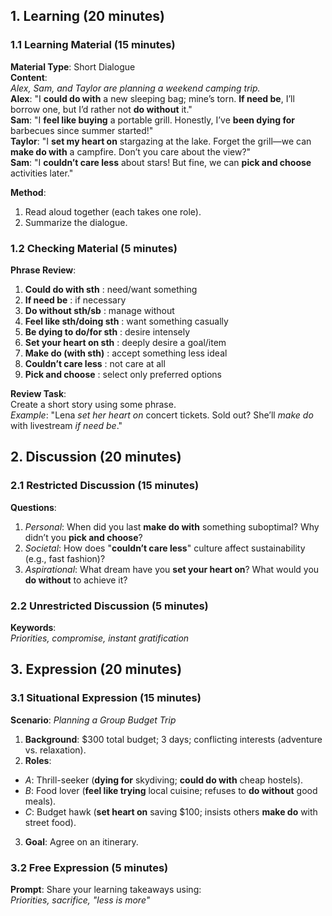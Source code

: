 
## 1. Learning (20 minutes)
### 1.1 Learning Material (15 minutes)  
**Material Type**: Short Dialogue  
**Content**:  
 *Alex, Sam, and Taylor are planning a weekend camping trip.*  
 **Alex**: "I **could do with** a new sleeping bag; mine’s torn. **If need be**, I’ll borrow one, but I’d rather not **do without** it."  
 **Sam**: "I **feel like buying** a portable grill. Honestly, I’ve **been dying for** barbecues since summer started!"  
 **Taylor**: "I **set my heart on** stargazing at the lake. Forget the grill—we can **make do with** a campfire. Don’t you care about the view?"  
 **Sam**: "I **couldn’t care less** about stars! But fine, we can **pick and choose** activities later."  

**Method**:  
1. Read aloud together (each takes one role).  
2. Summarize the dialogue.

### 1.2 Checking Material (5 minutes)  
**Phrase Review**:  
1. **Could do with sth** : need/want something
2. **If need be** : if necessary  
3. **Do without sth/sb** : manage without  
4. **Feel like sth/doing sth** : want something casually  
5. **Be dying to do/for sth** : desire intensely  
6. **Set your heart on sth** : deeply desire a goal/item  
7. **Make do (with sth)** : accept something less ideal  
8. **Couldn’t care less**  : not care at all  
9. **Pick and choose** : select only preferred options

**Review Task**:  
Create a short story using some phrase.  
*Example*: "Lena *set her heart on* concert tickets. Sold out? She’ll *make do* with livestream *if need be*."  

## 2. Discussion (20 minutes)  
### 2.1 Restricted Discussion (15 minutes)  
**Questions**:  
1. *Personal*: When did you last **make do with** something suboptimal? Why didn’t you **pick and choose**?  
2. *Societal*: How does "**couldn’t care less**" culture affect sustainability (e.g., fast fashion)?  
3. *Aspirational*: What dream have you **set your heart on**? What would you **do without** to achieve it?  

### 2.2 Unrestricted Discussion (5 minutes)  
**Keywords**:  
*Priorities, compromise, instant gratification*  

## 3. Expression (20 minutes)  
### 3.1 Situational Expression (15 minutes)  
**Scenario**: *Planning a Group Budget Trip*  
1. **Background**: $300 total budget; 3 days; conflicting interests (adventure vs. relaxation).  
2. **Roles**:  
  - *A*: Thrill-seeker (**dying for** skydiving; **could do with** cheap hostels).  
  - *B*: Food lover (**feel like trying** local cuisine; refuses to **do without** good meals).  
  - *C*: Budget hawk (**set heart on** saving $100; insists others **make do** with street food).  
3. **Goal**: Agree on an itinerary.  

### 3.2 Free Expression (5 minutes)  
**Prompt**: Share your learning takeaways using:  
*Priorities, sacrifice, "less is more"*  